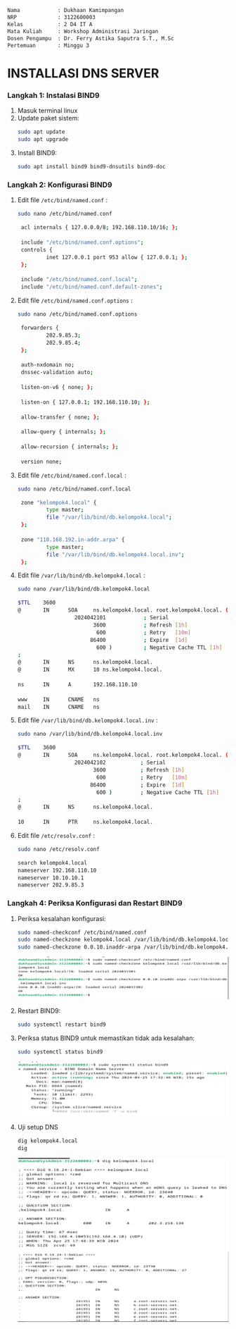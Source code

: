     Nama            : Dukhaan Kamimpangan
    NRP             : 3122600003
    Kelas           : 2 D4 IT A
    Mata Kuliah     : Workshop Administrasi Jaringan
    Dosen Pengampu  : Dr. Ferry Astika Saputra S.T., M.Sc
    Pertemuan       : Minggu 3

# INSTALLASI DNS SERVER

### Langkah 1: Instalasi BIND9

1. Masuk terminal linux
2. Update paket sistem:
   ```bash
   sudo apt update
   sudo apt upgrade
   ```
3. Install BIND9:
   ```bash
   sudo apt install bind9 bind9-dnsutils bind9-doc
   ```

### Langkah 2: Konfigurasi BIND9

1. Edit file `/etc/bind/named.conf` :

   ```bash
   sudo nano /etc/bind/named.conf
   ```

   ```bash
    acl internals { 127.0.0.0/8; 192.168.110.10/16; };

    include "/etc/bind/named.conf.options";
    controls {
            inet 127.0.0.1 port 953 allow { 127.0.0.1; };
    };

    include "/etc/bind/named.conf.local";
    include "/etc/bind/named.conf.default-zones";
   ```

2. Edit file `/etc/bind/named.conf.options` :

   ```bash
   sudo nano /etc/bind/named.conf.options
   ```

   ```bash
    forwarders {
            202.9.85.3;
            202.9.85.4;
    };

    auth-nxdomain no;
    dnssec-validation auto;

    listen-on-v6 { none; };

    listen-on { 127.0.0.1; 192.168.110.10; };

    allow-transfer { none; };

    allow-query { internals; };

    allow-recursion { internals; };

    version none;
   ```

3. Edit file `/etc/bind/named.conf.local` :

   ```bash
   sudo nano /etc/bind/named.conf.local
   ```

   ```bash
    zone "kelompok4.local" {
            type master;
            file "/var/lib/bind/db.kelompok4.local";
    };

    zone "110.168.192.in-addr.arpa" {
            type master;
            file "/var/lib/bind/db.kelompok4.local.inv";
    };
   ```

4. Edit file `/var/lib/bind/db.kelompok4.local` :

   ```bash
   sudo nano /var/lib/bind/db.kelompok4.local
   ```

   ```bash
   $TTL    3600
   @       IN      SOA     ns.kelompok4.local. root.kelompok4.local. (
                     2024042101            ; Serial
                           3600            ; Refresh [1h]
                            600            ; Retry   [10m]
                          86400            ; Expire  [1d]
                            600 )          ; Negative Cache TTL [1h]
   ;
   @       IN      NS      ns.kelompok4.local.
   @       IN      MX      10 ns.kelompok4.local.

   ns      IN      A       192.168.110.10

   www     IN      CNAME   ns
   mail    IN      CNAME   ns
   ```

5. Edit file `/var/lib/bind/db.kelompok4.local.inv` :

   ```bash
   sudo nano /var/lib/bind/db.kelompok4.local.inv
   ```

   ```bash
   $TTL    3600
   @       IN      SOA     ns.kelompok4.local. root.kelompok4.local. (
                     2024042102           ; Serial
                           3600           ; Refresh [1h]
                            600           ; Retry   [10m]
                          86400           ; Expire  [1d]
                            600 )         ; Negative Cache TTL [1h]
   ;
   @       IN      NS      ns.kelompok4.local.

   10      IN      PTR     ns.kelompok4.local.
   ```

6. Edit file `/etc/resolv.conf` :

   ```bash
   sudo nano /etc/resolv.conf
   ```

   ```bash
   search kelompok4.local
   nameserver 192.168.110.10
   nameserver 10.10.10.1
   nameserver 202.9.85.3
   ```

### Langkah 4: Periksa Konfigurasi dan Restart BIND9

1. Periksa kesalahan konfigurasi:

   ```bash
   sudo named-checkconf /etc/bind/named.conf
   sudo named-checkzone kelompok4.local /var/lib/bind/db.kelompok4.local
   sudo named-checkzone 0.0.10.inaddr-arpa /var/lib/bind/db.kelompok4.local.inv
   ```

   ![Check](Img/cek_bind9.png)

2. Restart BIND9:

   ```bash
   sudo systemctl restart bind9
   ```

3. Periksa status BIND9 untuk memastikan tidak ada kesalahan:

   ```bash
   sudo systemctl status bind9
   ```

   ![Status](Img/systemctl_status_bind9.png)

4. Uji setup DNS

   ```bash
   dig kelompok4.local
   dig
   ```

   ![Status](Img/dig_kelompok4.local.png)
   ![Status](Img/ss-dig.png)
